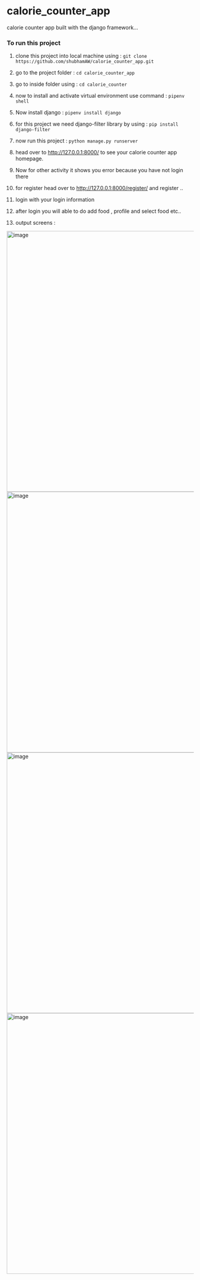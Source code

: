 # calorie_counter_app
calorie counter app built with the django framework...

### To run this project 

1. clone this project into local machine using : ```git clone https://github.com/shubhamAW/calorie_counter_app.git```

2. go to the project folder : ```cd calorie_counter_app```

3. go to inside folder using : ```cd calorie_counter```

4. now to install and activate virtual environment use command : ```pipenv shell```

5. Now install django : ```pipenv install django```

6. for this project we need django-filter library by using : ```pip install django-filter ```

7. now run this project : ```python manage.py runserver```

8. head over to http://127.0.0.1:8000/ to see your calorie counter app homepage.

9. Now for other activity it shows you error because you have not login there 

10. for register head over to http://127.0.0.1:8000/register/ and register ..

11. login with your login information

12. after login you will able to do add food , profile and select food etc..

13. output screens : 

<img width="700" alt="image" src="https://user-images.githubusercontent.com/66414385/170868998-b543501e-aaf3-468d-bed7-50c47c1516f2.png">

<img width="700" alt="image" src="https://user-images.githubusercontent.com/66414385/170869085-cff46333-d4f7-4476-b03c-9f5abc2bdaaa.png">

<img width="700" alt="image" src="https://user-images.githubusercontent.com/66414385/170869151-113f105c-73b1-47d1-a13c-a3401b219ece.png">

<img width="700" alt="image" src="https://user-images.githubusercontent.com/66414385/170869168-30038700-ec11-450a-ab98-08de97f2601b.png">



